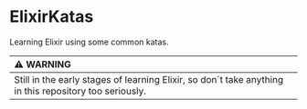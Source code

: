 # ElixirKatas

Learning Elixir using some common katas.

| :warning: WARNING                                                                                      |
| :----------------------------------------------------------------------------------------------------- |
| Still in the early stages of learning Elixir, so don´t take anything in this repository too seriously. |

